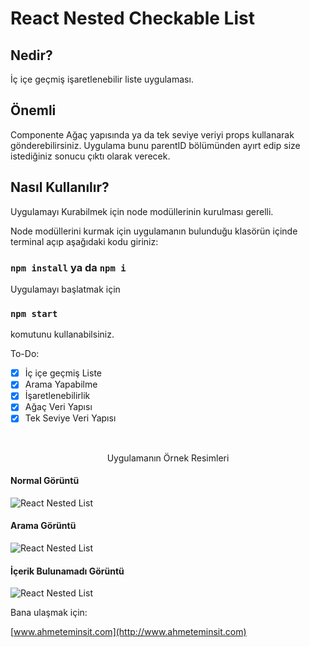 # React Nested Checkable List

## Nedir?

İç içe geçmiş işaretlenebilir liste uygulaması.

## Önemli

Componente Ağaç yapısında ya da tek seviye veriyi props kullanarak gönderebilirsiniz. Uygulama bunu parentID bölümünden ayırt edip size istediğiniz sonucu çıktı olarak verecek.

## Nasıl Kullanılır?

Uygulamayı Kurabilmek için node modüllerinin kurulması gerelli. 

Node modüllerini kurmak için uygulamanın bulunduğu klasörün içinde terminal açıp aşağıdaki kodu giriniz: 

### `npm install` ya da `npm i`
Uygulamayı başlatmak için

### `npm start`
komutunu kullanabilsiniz.

To-Do:
 - [X] İç içe geçmiş Liste
 - [X] Arama Yapabilme 
 - [X] İşaretlenebilirlik
 - [X] Ağaç Veri Yapısı
 - [X] Tek Seviye Veri Yapısı

<br/>


<p align="center">
Uygulamanın Örnek Resimleri

#### Normal Görüntü

![React Nested List](http://imgs.fyi/img/6y09.jpg)

#### Arama Görüntü

![React Nested List](http://imgs.fyi/img/6y0a.jpg)

#### İçerik Bulunamadı Görüntü

![React Nested List](http://imgs.fyi/img/6y0b.jpg)

</p>

Bana ulaşmak için:

[www.ahmeteminsit.com](http://www.ahmeteminsit.com)
